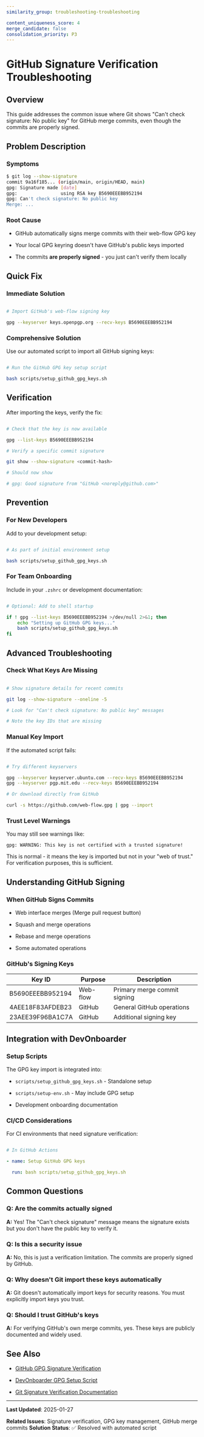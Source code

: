 ```yaml
---
similarity_group: troubleshooting-troubleshooting

content_uniqueness_score: 4
merge_candidate: false
consolidation_priority: P3
---
```


# GitHub Signature Verification Troubleshooting

## Overview

This guide addresses the common issue where Git shows "Can't check signature: No public key" for GitHub merge commits, even though the commits are properly signed.

## Problem Description

### Symptoms

```bash
$ git log --show-signature
commit 9a16f185... (origin/main, origin/HEAD, main)
gpg: Signature made [date]
gpg:                using RSA key B5690EEEBB952194
gpg: Can't check signature: No public key
Merge: ...

```

### Root Cause

- GitHub automatically signs merge commits with their web-flow GPG key

- Your local GPG keyring doesn't have GitHub's public keys imported

- The commits **are properly signed** - you just can't verify them locally

## Quick Fix

### Immediate Solution

```bash

# Import GitHub's web-flow signing key

gpg --keyserver keys.openpgp.org --recv-keys B5690EEEBB952194

```

### Comprehensive Solution

Use our automated script to import all GitHub signing keys:

```bash

# Run the GitHub GPG key setup script

bash scripts/setup_github_gpg_keys.sh

```

## Verification

After importing the keys, verify the fix:

```bash

# Check that the key is now available

gpg --list-keys B5690EEEBB952194

# Verify a specific commit signature

git show --show-signature <commit-hash>

# Should now show

# gpg: Good signature from "GitHub <noreply@github.com>"

```

## Prevention

### For New Developers

Add to your development setup:

```bash

# As part of initial environment setup

bash scripts/setup_github_gpg_keys.sh

```

### For Team Onboarding

Include in your `.zshrc` or development documentation:

```bash

# Optional: Add to shell startup

if ! gpg --list-keys B5690EEEBB952194 >/dev/null 2>&1; then
    echo "Setting up GitHub GPG keys..."
    bash scripts/setup_github_gpg_keys.sh
fi

```

## Advanced Troubleshooting

### Check What Keys Are Missing

```bash

# Show signature details for recent commits

git log --show-signature --oneline -5

# Look for "Can't check signature: No public key" messages

# Note the key IDs that are missing

```

### Manual Key Import

If the automated script fails:

```bash

# Try different keyservers

gpg --keyserver keyserver.ubuntu.com --recv-keys B5690EEEBB952194
gpg --keyserver pgp.mit.edu --recv-keys B5690EEEBB952194

# Or download directly from GitHub

curl -s https://github.com/web-flow.gpg | gpg --import

```

### Trust Level Warnings

You may still see warnings like:

```text
gpg: WARNING: This key is not certified with a trusted signature!

```

This is normal - it means the key is imported but not in your "web of trust." For verification purposes, this is sufficient.

## Understanding GitHub Signing

### When GitHub Signs Commits

- Web interface merges (Merge pull request button)

- Squash and merge operations

- Rebase and merge operations

- Some automated operations

### GitHub's Signing Keys

| Key ID | Purpose | Description |
|--------|---------|-------------|
| B5690EEEBB952194 | Web-flow | Primary merge commit signing |
| 4AEE18F83AFDEB23 | GitHub | General GitHub operations |
| 23AEE39F96BA1C7A | GitHub | Additional signing key |

## Integration with DevOnboarder

### Setup Scripts

The GPG key import is integrated into:

- `scripts/setup_github_gpg_keys.sh` - Standalone setup

- `scripts/setup-env.sh` - May include GPG setup

- Development onboarding documentation

### CI/CD Considerations

For CI environments that need signature verification:

```yaml

# In GitHub Actions

- name: Setup GitHub GPG keys

  run: bash scripts/setup_github_gpg_keys.sh

```

## Common Questions

### Q: Are the commits actually signed

**A:** Yes! The "Can't check signature" message means the signature exists but you don't have the public key to verify it.

### Q: Is this a security issue

**A:** No, this is just a verification limitation. The commits are properly signed by GitHub.

### Q: Why doesn't Git import these keys automatically

**A:** Git doesn't automatically import keys for security reasons. You must explicitly import keys you trust.

### Q: Should I trust GitHub's keys

**A:** For verifying GitHub's own merge commits, yes. These keys are publicly documented and widely used.

## See Also

- [GitHub GPG Signature Verification](https://docs.github.com/en/authentication/managing-commit-signature-verification)

- [DevOnboarder GPG Setup Script](../../scripts/setup_github_gpg_keys.sh)

- [Git Signature Verification Documentation](https://git-scm.com/book/en/v2/Git-Tools-Signing-Your-Work)

---

**Last Updated**: 2025-01-27

**Related Issues**: Signature verification, GPG key management, GitHub merge commits
**Solution Status**: ✅ Resolved with automated script
